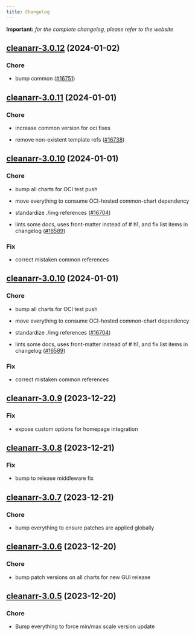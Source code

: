 ```yaml
---
title: Changelog
---
```


**Important:**
*for the complete changelog, please refer to the website*



## [cleanarr-3.0.12](https://github.com/truecharts/charts/compare/cleanarr-3.0.11...cleanarr-3.0.12) (2024-01-02)

### Chore



- bump common ([#16751](https://github.com/truecharts/charts/issues/16751))


## [cleanarr-3.0.11](https://github.com/truecharts/charts/compare/cleanarr-3.0.10...cleanarr-3.0.11) (2024-01-01)

### Chore



- increase common version for oci fixes

- remove non-existent template refs ([#16738](https://github.com/truecharts/charts/issues/16738))


## [cleanarr-3.0.10](https://github.com/truecharts/charts/compare/cleanarr-3.0.9...cleanarr-3.0.10) (2024-01-01)

### Chore



- bump all charts for OCI test push

- move everything to consume OCI-hosted common-chart dependency

- standardize ./img references ([#16704](https://github.com/truecharts/charts/issues/16704))

- lints some docs, uses front-matter instead of # h1, and fix list items in changelog ([#16589](https://github.com/truecharts/charts/issues/16589))

### Fix



- correct mistaken common references


## [cleanarr-3.0.10](https://github.com/truecharts/charts/compare/cleanarr-3.0.9...cleanarr-3.0.10) (2024-01-01)

### Chore



- bump all charts for OCI test push

- move everything to consume OCI-hosted common-chart dependency

- standardize ./img references ([#16704](https://github.com/truecharts/charts/issues/16704))

- lints some docs, uses front-matter instead of # h1, and fix list items in changelog ([#16589](https://github.com/truecharts/charts/issues/16589))

### Fix



- correct mistaken common references
## [cleanarr-3.0.9](https://github.com/truecharts/charts/compare/cleanarr-3.0.8...cleanarr-3.0.9) (2023-12-22)

### Fix

- expose custom options for homepage integration

## [cleanarr-3.0.8](https://github.com/truecharts/charts/compare/cleanarr-3.0.7...cleanarr-3.0.8) (2023-12-21)

### Fix

- bump to release middleware fix

## [cleanarr-3.0.7](https://github.com/truecharts/charts/compare/cleanarr-3.0.6...cleanarr-3.0.7) (2023-12-21)

### Chore

- bump everything to ensure patches are applied globally

## [cleanarr-3.0.6](https://github.com/truecharts/charts/compare/cleanarr-3.0.5...cleanarr-3.0.6) (2023-12-20)

### Chore

- bump patch versions on all charts for new GUI release

## [cleanarr-3.0.5](https://github.com/truecharts/charts/compare/cleanarr-3.0.4...cleanarr-3.0.5) (2023-12-20)

### Chore

- Bump everything to force min/max scale version update

